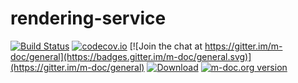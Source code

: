 # rendering-service
[![Build Status](https://travis-ci.org/m-doc/rendering-service.svg?branch=master)](https://travis-ci.org/m-doc/rendering-service)
[![codecov.io](https://codecov.io/github/m-doc/rendering-service/coverage.svg?branch=master)](https://codecov.io/github/m-doc/rendering-service?branch=master)
[![Join the chat at https://gitter.im/m-doc/general](https://badges.gitter.im/m-doc/general.svg)](https://gitter.im/m-doc/general)
[![Download](https://api.bintray.com/packages/m-doc/debian/rendering-service/images/download.svg)](https://bintray.com/m-doc/debian/rendering-service/_latestVersion)
[![m-doc.org version](https://img.shields.io/badge/m--doc.org-version-brightgreen.svg)](http://rendering-service.m-doc.org/version)
